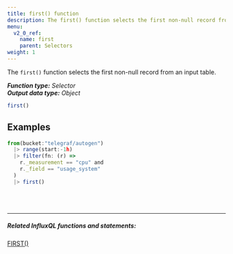 ```yaml
---
title: first() function
description: The first() function selects the first non-null record from an input table.
menu:
  v2_0_ref:
    name: first
    parent: Selectors
weight: 1
---
```


The `first()` function selects the first non-null record from an input table.

_**Function type:** Selector_  
_**Output data type:** Object_

```js
first()
```

## Examples
```js
from(bucket:"telegraf/autogen")
  |> range(start:-1h)
  |> filter(fn: (r) =>
    r._measurement == "cpu" and
    r._field == "usage_system"
  )
  |> first()
```

<hr style="margin-top:4rem"/>

##### Related InfluxQL functions and statements:
[FIRST()](https://docs.influxdata.com/influxdb/latest/query_language/functions/#first)
